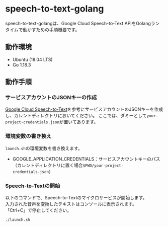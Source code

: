 # speech-to-text-golang
speech-to-text-golangは、Google Cloud Speech-to-Text APIをGolangランタイムで動かすための手順概要です。

## 動作環境
- Ubuntu (18.04 LTS)
- Go 1.18.3

## 動作手順
### サービスアカウントのJSONキーの作成
[Google Cloud Speech-to-Text](https://cloud.google.com/speech-to-text/docs/before-you-begin?hl=ja)を参考にサービスアカウントのJSONキーを作成し、カレントディレクトリにおいてください。
ここでは、ダミーとして`your-project-credentials.json`が置いてあります。

### 環境変数の書き換え
`launch.sh`の環境変数を書き換えます。

- GOOGLE_APPLICATION_CREDENTIALS：サービスアカウントキーのパス（カレントディレクトリに置く場合`$PWD/your-project-credentials.json`）

### Speech-to-Textの開始
以下のコマンドで、Speech-to-Textのマイクロサービスが開始します。  
入力された音声を変換したテキストはコンソールに表示されます。  
「Ctrl+C」で停止してください。
```
./launch.sh
```

